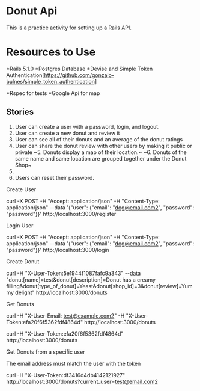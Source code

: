 # Donut Api

This is a practice activity for setting up a Rails API. 

# Resources to Use
  *Rails 5.1.0
  *Postgres Database
  *Devise and Simple Token Authentication[https://github.com/gonzalo-bulnes/simple_token_authentication]  

  *Rspec for tests
  *Google Api for map

## Stories
  1. User can create a user with a password, login, and logout. 
  2. User can create a new donut and review it
  3. User can see all of their donuts and an average of the donut ratings
  4. User can share the donut review with other users by making it public or private
  ~5. Donuts display a map of their location.~
  ~6. Donuts of the same name and same location are grouped together under the Donut Shop~
  5. 
  7. Users can reset their password.


  Create User

  curl -X POST -H "Accept: application/json" -H "Content-Type: application/json" --data '{"user": {"email": "dog@email.com2", "password": "password"}}' http://localhost:3000/register



  Login User

  curl -X POST -H "Accept: application/json" -H "Content-Type: application/json" --data '{"user": {"email": "dog@email.com2", "password": "password"}}' http://localhost:3000/login


  Create Donut

 curl -H "X-User-Token:5e1944f1087fafc9a343"  --data "donut[name]=test&donut[description]=Donut has a creamy filling&donut[type_of_donut]=Yeast&donut[shop_id]=3&donut[review]=Yummy delight" http://localhost:3000/donuts 

  Get Donuts

  curl -H "X-User-Email: test@example.com2" -H "X-User-Token:efa20f6f5362fdf4864d"  http://localhost:3000/donuts

  curl -H "X-User-Token:efa20f6f5362fdf4864d"  http://localhost:3000/donuts

  
  Get Donuts from a specific user
  
  The email address must match the user with the token

  curl -H "X-User-Token:df3416d4db4142121927"  http://localhost:3000/donuts?current_user=test@email.com2




